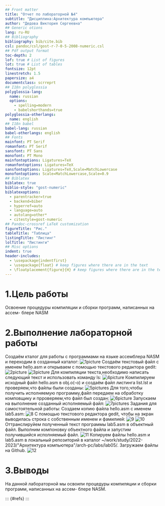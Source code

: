 ```yaml
---
## Front matter
title: "Отчет по лабораторной №4"
subtitle: "Дисциплина:Архитектура компьютера"
author: "Дедова Виктория Сергеевна"
## Generic otions
lang: ru-RU
## Bibliography
bibliography: bib/cite.bib
csl: pandoc/csl/gost-r-7-0-5-2008-numeric.csl
## Pdf output format
toc-depth: 2
lof: true # List of figures
lot: true # List of tables
fontsize: 12pt
linestretch: 1.5
papersize: a4
documentclass: scrreprt
## I18n polyglossia
polyglossia-lang:
  name: russian
  options:
	- spelling=modern
	- babelshorthands=true
polyglossia-otherlangs:
  name: english
## I18n babel
babel-lang: russian
babel-otherlangs: english
## Fonts
mainfont: PT Serif
romanfont: PT Serif
sansfont: PT Sans
monofont: PT Mono
mainfontoptions: Ligatures=TeX
romanfontoptions: Ligatures=TeX
sansfontoptions: Ligatures=TeX,Scale=MatchLowercase
monofontoptions: Scale=MatchLowercase,Scale=0.9
## Biblatex
biblatex: true
biblio-style: "gost-numeric"
biblatexoptions:
  - parentracker=true
  - backend=biber
  - hyperref=auto
  - language=auto
  - autolang=other*
  - citestyle=gost-numeric
## Pandoc-crossref LaTeX customization
figureTitle: "Рис."
tableTitle: "Таблица"
listingTitle: "Листинг"
lolTitle: "Листинги"
## Misc options
indent: true
header-includes:
  - \usepackage{indentfirst}
  - \usepackage{float} # keep figures where there are in the text
  - \floatplacement{figure}{H} # keep figures where there are in the text
---
```

# 1.Цель работы
Освоение процедуры компиляции и сборки программ, написанных на ассем-
блере NASM
# 2.Выполнение лабораторной работы
Создаём кталог для работы с программами на языке ассемблера NASM и переходим в созданный каталог:
![1picture](/home/vsdedova/Pictures/1.png)
Создаём текстовый файл с именем hello.asm и открываем с помощью текстового редактора gedit:
![2picture](/home/vsdedova/Pictures/2.png)
![3picture](/home/vsdedova/Pictures/3.png)
Для компиляции текста,необходимо написать следующий текст и использовать команду ls:
![4picture](/home/vsdedova/Pictures/3.jpg)
Компилируем исходный файл hello.asm в obj.o(-o) и создаём файл листинга list.lst и проверяем,что файлы были созданы:
![5pictures](/home/vsdedova/Pictures/4.jpg)
Для того,чтобы получить исполняемую программу,файл передаем на обработку комповщику и прроверяем,что файл был создан:
![6picture](/home/vsdedova/Pictures/14.jpg)
Запускаем на выполнение созданный исполняемый файл:
![7pictures](/home/vsdedova/Pictures/7.jpg)
Задания для самостоятельной работы:
Создаем копию файла hello.asm с именем lab5.asm:
![8](/home/vsdedova/Pictures/8.jpg)
С помощью текстового редактора gedit, чтобы на экран выводилась строка с собственным именем и фамилией:
![9](/home/vsdedova/Pictures/9.jpg)
![10](/home/vsdedova/Pictures/10.jpg)
Оттранслируйем полученный текст программы lab5.asm в объектный
файл. Выполним компоновку объектного файла и запустим получившийся исполняемый файл.
![11](/home/vsdedova/Pictures/11.jpg)
Копируем файлы hello.asm и lab5.asm в локальный репозиторий
в каталог ~/work/study/2022-2023/"Архитектура компьютера"/arch-pc/labs/lab05/. Загружаем файлы на Github.
![12](/home/vsdedova/Pictures/12.jpg)
# 3.Выводы
На данной лабораторной мы освоили процедуры компиляции и сборки программ, написанных на ассем-
блере NASM.


::: {#refs}
:::
